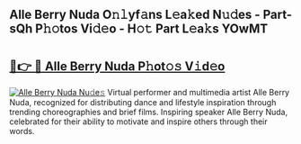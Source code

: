## Alle Berry Nuda O𝚗𝚕yf𝚊ns L𝚎a𝚔ed N𝚞𝚍es - Part-sQh P𝚑𝚘tos Vi𝚍𝚎o - H𝚘𝚝 Part L𝚎a𝚔s YOwMT

# <h2><a href="http://kf8e4kk.oniu.top/?m=Alle+Berry+Nuda">🔗👉 🔴 Alle Berry Nuda P𝚑ot𝚘𝚜 V𝚒d𝚎o</a></h2>

[![Alle Berry Nuda Nu𝚍e𝚜](https://i.imgur.com/0qMVB7G.gif)](http://kf8e4kk.oniu.top/?m=Alle+Berry+Nuda)
Virtual performer and multimedia artist Alle Berry Nuda, recognized for distributing dance and lifestyle inspiration through trending choreographies and brief films. Inspiring speaker Alle Berry Nuda, celebrated for their ability to motivate and inspire others through their words.  
